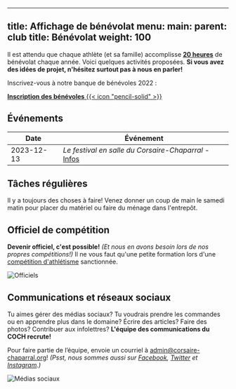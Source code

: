 
---
title: Affichage de bénévolat
menu:
  main:
    parent: club
    title: Bénévolat
    weight: 100
---

Il est attendu que chaque athlète (et sa famille) accomplisse [**20 heures**](/inscription/#benevolat) de bénévolat chaque année. Voici quelques activités proposées. **Si vous avez des idées de projet, n'hésitez surtout pas à nous en parler!**

Inscrivez-vous à notre banque de bénévoles 2022&nbsp;:

<a class="btn btn-primary btn--block -lg" href="https://docs.google.com/forms/d/e/1FAIpQLSe1hQcHj5wl0GsxtXV17A38zwBPfGptu8f-bEsRZcPV4_SmAQ/viewform?usp=sf_link">**Inscription des bénévoles** {{< icon "pencil-solid" >}}</a>

## Événements

<!--
{{< note >}}
_Il n’y a pas d’événements de bénévolat à venir pour l’instant._
{{< /note >}}
-->
| Date         | Événement                                                                                           |
| ------------ |-----------------------------------------------------------------------------------------------------|
| 2023-12-13   | _Le festival en salle du Corsaire-Chaparral_ - [Infos](/competitions/festival-en-salle-des-jeunes/) |


## Tâches régulières

Il y a toujours des choses à faire! Venez donner un coup de main le samedi matin pour placer du matériel ou faire du ménage dans l'entrepôt.

## Officiel de compétition

**Devenir officiel, c'est possible!** _(Et nous en avons besoin lors de nos propres compétitions!)_ Il ne vous faut qu'une petite formation lors d'une [compétition d'athlétisme](athletisme-quebec.ca/calendrier-et-resultats.php) sanctionnée.

![Officiels](/img/officiels.jpg)

## Communications et réseaux sociaux

Tu aimes gérer des médias sociaux? Tu voudrais prendre les commandes ou en apprendre plus dans le domaine? Écrire des articles? Faire des photos? Contribuer aux infolettres? **L'équipe des communications du COCH recrute!**

Pour faire partie de l’équipe, envoie un courriel à [admin@corsaire-chaparral.org](mailto:admin@corsaire-chaparral.org)! _(Psst, nous sommes aussi sur [Facebook](https://www.facebook.com/CorsaireChaparral/), [Twitter](https://twitter.com/CorsaireC) et [Instagram](https://www.instagram.com/corsairechaparral/).)_

![Médias sociaux](/img/medias-sociaux.jpg)
